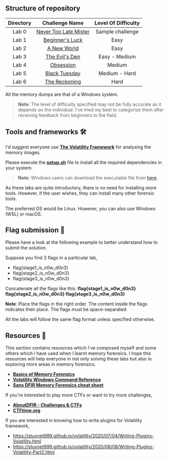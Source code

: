 ## **Structure of repository**

| Directory | Challenge Name | Level Of Difficulty |
|:----:|:----:|:----:|
|Lab 0 | [Never Too Late Mister](./Lab%200) | Sample challenge |
|Lab 1 | [Beginner's Luck](./Lab%201) | Easy |
|Lab 2 | [A New World](./Lab%202) | Easy |
|Lab 3 | [The Evil's Den](./Lab%203) | Easy - Medium |
|Lab 4 | [Obsession](./Lab%204) | Medium |
|Lab 5 | [Black Tuesday](./Lab%205) | Medium - Hard |
|Lab 6 | [The Reckoning](./Lab%206) | Hard |

All the memory dumps are that of a Windows system.

> **Note**: The level of difficulty specified may not be fully accurate as it depends on the individual. I've tried my best to categorize them after receiving feedback from beginners to the field.

## **Tools and frameworks** :hammer_and_wrench:

I'd suggest everyone use [**The Volatility Framework**](https://github.com/volatilityfoundation/volatility/) for analysing the memory images.

Please execute the [**setup.sh**](./setup.sh) file to install all the required dependencies in your system.

> **Note**: Windows users can download the executable file from [here](https://www.volatilityfoundation.org/26).

As these labs are quite introductory, there is no need for installing more tools. However, if the user wishes, they can install many other forensic tools.

The preferred OS would be Linux. However, you can also use Windows (WSL) or macOS.

## **Flag submission** :triangular_flag_on_post:


Please have a look at the following example to better understand how to submit the solution.

Suppose you find 3 flags in a particular lab,

+ flag{stage1_is_n0w_d0n3}
+ flag{stage2_is_n0w_d0n3}
+ flag{stage3_is_n0w_d0n3}

Concatenate all the flags like this: **flag{stage1_is_n0w_d0n3} flag{stage2_is_n0w_d0n3} flag{stage3_is_n0w_d0n3}**

**Note**: Place the flags in the right order. The content inside the flags indicates their place. The flags must be space-separated.

All the labs will follow the same flag format unless specified otherwise.

## **Resources** :rocket:

This section contains resources which I've composed myself and some others which I have used when I learnt memory forensics. I hope this resources will help everyone in not only solving these labs but also in exploring more areas in memory forensics.

+ [**Basics of Memory Forensics**](https://stuxnet999.github.io/volatility/2020/08/18/Basics-of-Memory-Forensics.html)
+ [**Volatility Windows Command Reference**](https://github.com/volatilityfoundation/volatility/wiki/Command-Reference)
+ [**Sans DFIR Memory Forensics cheat sheet**](https://digital-forensics.sans.org/media/volatility-memory-forensics-cheat-sheet.pdf)

If you're interested to play more CTFs or want to try more challenges,
+ [**AboutDFIR - Challenges & CTFs**](https://aboutdfir.com/education/challenges-ctfs/)
+ [**CTFtime.org**](https://ctftime.org/)

If you are interested in knowing how to write plugins for Volatility framework,

+ https://stuxnet999.github.io/volatility/2020/07/04/Writing-Plugins-Volatility.html
+ https://stuxnet999.github.io/volatility/2020/08/08/Writing-Plugins-Volatility-Part2.html

